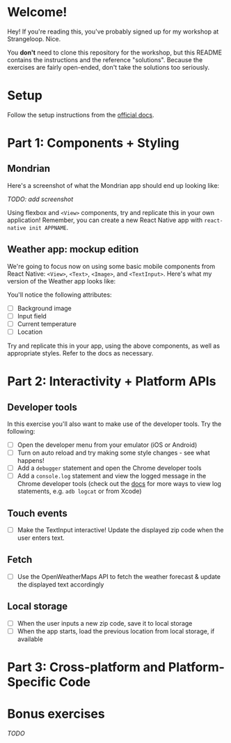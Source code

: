 # Welcome!

Hey! If you're reading this, you've probably signed up for my workshop at Strangeloop. Nice.

You **don't** need to clone this repository for the workshop, but this README contains the instructions and the reference "solutions". Because the exercises are fairly open-ended, don't take the solutions too seriously.

# Setup

Follow the setup instructions from the [official docs](https://facebook.github.io/react-native/releases/next/docs/getting-started.html).

# Part 1: Components + Styling

## Mondrian

Here's a screenshot of what the Mondrian app should end up looking like:

_TODO: add screenshot_

Using flexbox and `<View>` components, try and replicate this in your own application! Remember, you can create a new React Native app with `react-native init APPNAME`.

## Weather app: mockup edition

We're going to focus now on using some basic mobile components from React Native: `<View>`, `<Text>`, `<Image>`, and `<TextInput>`. Here's what my version of the Weather app looks like:

You'll notice the following attributes:

- [ ] Background image
- [ ] Input field
- [ ] Current temperature
- [ ] Location

Try and replicate this in your app, using the above components, as well as appropriate styles. Refer to the docs as necessary.

# Part 2: Interactivity + Platform APIs

## Developer tools

In this exercise you'll also want to make use of the developer tools. Try the following:

- [ ] Open the developer menu from your emulator (iOS or Android)
- [ ] Turn on auto reload and try making some style changes - see what happens!
- [ ] Add a `debugger` statement and open the Chrome developer tools
- [ ] Add a `console.log` statement and view the logged message in the Chrome developer tools (check out the [docs](https://facebook.github.io/react-native/docs/debugging.html) for more ways to view log statements, e.g. `adb logcat` or from Xcode)

## Touch events

- [ ] Make the TextInput interactive! Update the displayed zip code when the user enters text.

## Fetch

- [ ] Use the OpenWeatherMaps API to fetch the weather forecast & update the displayed text accordingly

## Local storage

- [ ] When the user inputs a new zip code, save it to local storage
- [ ] When the app starts, load the previous location from local storage, if available

# Part 3: Cross-platform and Platform-Specific Code

# Bonus exercises

_TODO_

